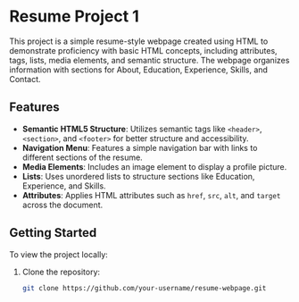 # Resume Project 1

This project is a simple resume-style webpage created using HTML to demonstrate proficiency with basic HTML concepts, including attributes, tags, lists, media elements, and semantic structure. The webpage organizes information with sections for About, Education, Experience, Skills, and Contact.

## Features

- **Semantic HTML5 Structure**: Utilizes semantic tags like `<header>`, `<section>`, and `<footer>` for better structure and accessibility.
- **Navigation Menu**: Features a simple navigation bar with links to different sections of the resume.
- **Media Elements**: Includes an image element to display a profile picture.
- **Lists**: Uses unordered lists to structure sections like Education, Experience, and Skills.
- **Attributes**: Applies HTML attributes such as `href`, `src`, `alt`, and `target` across the document.

## Getting Started

To view the project locally:

1. Clone the repository:

   ```bash
   git clone https://github.com/your-username/resume-webpage.git
